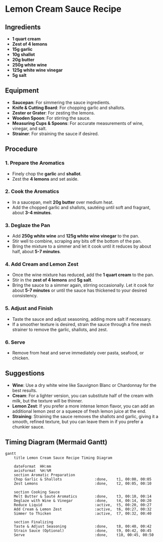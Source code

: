 # Lemon Cream Sauce Recipe

## Ingredients

- **1 quart cream**
- **Zest of 4 lemons**
- **15g garlic**
- **10g shallot**
- **20g butter**
- **250g white wine**
- **125g white wine vinegar**
- **5g salt**

## Equipment

- **Saucepan**: For simmering the sauce ingredients.
- **Knife & Cutting Board**: For chopping garlic and shallots.
- **Zester or Grater**: For zesting the lemons.
- **Wooden Spoon**: For stirring the sauce.
- **Measuring Cups & Spoons**: For accurate measurements of wine, vinegar, and salt.
- **Strainer**: For straining the sauce if desired.

## Procedure

### 1. Prepare the Aromatics
- Finely chop the **garlic** and **shallot**.
- Zest the **4 lemons** and set aside.

### 2. Cook the Aromatics
- In a saucepan, melt **20g butter** over medium heat.
- Add the chopped garlic and shallots, sautéing until soft and fragrant, about **3-4 minutes**.

### 3. Deglaze the Pan
- Add **250g white wine** and **125g white wine vinegar** to the pan. 
- Stir well to combine, scraping any bits off the bottom of the pan.
- Bring the mixture to a simmer and let it cook until it reduces by about half, about **5-7 minutes**.

### 4. Add Cream and Lemon Zest
- Once the wine mixture has reduced, add the **1 quart cream** to the pan.
- Stir in the **zest of 4 lemons** and **5g salt**.
- Bring the sauce to a simmer again, stirring occasionally. Let it cook for about **5-7 minutes** or until the sauce has thickened to your desired consistency.

### 5. Adjust and Finish
- Taste the sauce and adjust seasoning, adding more salt if necessary.
- If a smoother texture is desired, strain the sauce through a fine mesh strainer to remove the garlic, shallots, and zest.

### 6. Serve
- Remove from heat and serve immediately over pasta, seafood, or chicken.

## Suggestions

- **Wine**: Use a dry white wine like Sauvignon Blanc or Chardonnay for the best results.
- **Cream**: For a lighter version, you can substitute half of the cream with milk, but the texture will be thinner.
- **Lemon Zest**: If you prefer a more intense lemon flavor, you can add an additional lemon zest or a squeeze of fresh lemon juice at the end.
- **Straining**: Straining the sauce removes the shallots and garlic, giving it a smooth, refined texture, but you can leave them in if you prefer a chunkier sauce.

## Timing Diagram (Mermaid Gantt)

```mermaid
gantt
    title Lemon Cream Sauce Recipe Timing Diagram

    dateFormat  HH:mm
    axisFormat  %H:%M
    section Aromatic Preparation
    Chop Garlic & Shallots               :done,    t1, 00:00, 00:05
    Zest Lemons                          :done,    t2, 00:05, 00:10

    section Cooking Sauce
    Melt Butter & Sauté Aromatics        :done,    t3, 00:10, 00:14
    Deglaze with Wine & Vinegar          :done,    t4, 00:14, 00:20
    Reduce Liquid                        :active,  t5, 00:20, 00:27
    Add Cream & Lemon Zest               :active,  t6, 00:27, 00:32
    Simmer to Thicken                    :active,  t7, 00:32, 00:40

    section Finalizing
    Taste & Adjust Seasoning             :done,    t8, 00:40, 00:42
    Strain Sauce (Optional)              :done,    t9, 00:42, 00:45
    Serve                                :done,    t10, 00:45, 00:50
```
